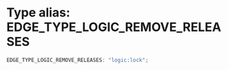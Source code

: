 # Type alias: EDGE_TYPE_LOGIC_REMOVE_RELEASES

```ts
EDGE_TYPE_LOGIC_REMOVE_RELEASES: "logic:lock";
```
